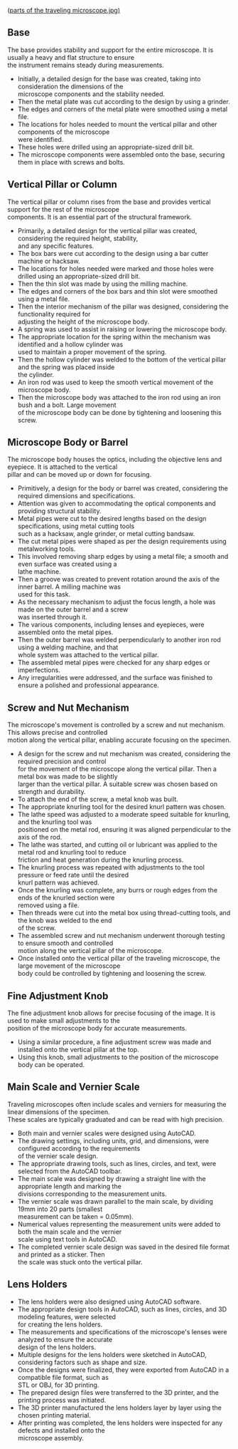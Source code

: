 


([parts of the traveling microscope.jpg)]()







## **Base**
The base provides stability and support for the entire microscope. It is usually a heavy and flat structure to ensure  
the instrument remains steady during measurements.

- Initially, a detailed design for the base was created, taking into consideration the dimensions of the  
  microscope components and the stability needed.
- Then the metal plate was cut according to the design by using a grinder.
- The edges and corners of the metal plate were smoothed using a metal file.
- The locations for holes needed to mount the vertical pillar and other components of the microscope  
  were identified.
- These holes were drilled using an appropriate-sized drill bit.
- The microscope components were assembled onto the base, securing them in place with screws and bolts.

## **Vertical Pillar or Column**
The vertical pillar or column rises from the base and provides vertical support for the rest of the microscope  
components. It is an essential part of the structural framework.

- Primarily, a detailed design for the vertical pillar was created, considering the required height, stability,  
  and any specific features.
- The box bars were cut according to the design using a bar cutter machine or hacksaw.
- The locations for holes needed were marked and those holes were drilled using an appropriate-sized drill bit.
- Then the thin slot was made by using the milling machine.
- The edges and corners of the box bars and thin slot were smoothed using a metal file.
- Then the interior mechanism of the pillar was designed, considering the functionality required for  
  adjusting the height of the microscope body.
- A spring was used to assist in raising or lowering the microscope body.
- The appropriate location for the spring within the mechanism was identified and a hollow cylinder was  
  used to maintain a proper movement of the spring.
- Then the hollow cylinder was welded to the bottom of the vertical pillar and the spring was placed inside  
  the cylinder.
- An iron rod was used to keep the smooth vertical movement of the microscope body.
- Then the microscope body was attached to the iron rod using an iron bush and a bolt. Large movement  
  of the microscope body can be done by tightening and loosening this screw.

## **Microscope Body or Barrel**
The microscope body houses the optics, including the objective lens and eyepiece. It is attached to the vertical  
pillar and can be moved up or down for focusing.

- Primitively, a design for the body or barrel was created, considering the required dimensions and specifications.
- Attention was given to accommodating the optical components and providing structural stability.
- Metal pipes were cut to the desired lengths based on the design specifications, using metal cutting tools  
  such as a hacksaw, angle grinder, or metal cutting bandsaw.
- The cut metal pipes were shaped as per the design requirements using metalworking tools.
- This involved removing sharp edges by using a metal file; a smooth and even surface was created using a  
  lathe machine.
- Then a groove was created to prevent rotation around the axis of the inner barrel. A milling machine was  
  used for this task.
- As the necessary mechanism to adjust the focus length, a hole was made on the outer barrel and a screw  
  was inserted through it.
- The various components, including lenses and eyepieces, were assembled onto the metal pipes.
- Then the outer barrel was welded perpendicularly to another iron rod using a welding machine, and that  
  whole system was attached to the vertical pillar.
- The assembled metal pipes were checked for any sharp edges or imperfections.
- Any irregularities were addressed, and the surface was finished to ensure a polished and professional appearance.

## **Screw and Nut Mechanism**
The microscope's movement is controlled by a screw and nut mechanism. This allows precise and controlled  
motion along the vertical pillar, enabling accurate focusing on the specimen.

- A design for the screw and nut mechanism was created, considering the required precision and control  
  for the movement of the microscope along the vertical pillar. Then a metal box was made to be slightly  
  larger than the vertical pillar. A suitable screw was chosen based on strength and durability.
- To attach the end of the screw, a metal knob was built.
- The appropriate knurling tool for the desired knurl pattern was chosen.
- The lathe speed was adjusted to a moderate speed suitable for knurling, and the knurling tool was  
  positioned on the metal rod, ensuring it was aligned perpendicular to the axis of the rod.
- The lathe was started, and cutting oil or lubricant was applied to the metal rod and knurling tool to reduce  
  friction and heat generation during the knurling process.
- The knurling process was repeated with adjustments to the tool pressure or feed rate until the desired  
  knurl pattern was achieved.
- Once the knurling was complete, any burrs or rough edges from the ends of the knurled section were  
  removed using a file.
- Then threads were cut into the metal box using thread-cutting tools, and the knob was welded to the end  
  of the screw.
- The assembled screw and nut mechanism underwent thorough testing to ensure smooth and controlled  
  motion along the vertical pillar of the microscope.
- Once installed onto the vertical pillar of the traveling microscope, the large movement of the microscope  
  body could be controlled by tightening and loosening the screw.

## **Fine Adjustment Knob**
The fine adjustment knob allows for precise focusing of the image. It is used to make small adjustments to the  
position of the microscope body for accurate measurements.

- Using a similar procedure, a fine adjustment screw was made and installed onto the vertical pillar at the top.
- Using this knob, small adjustments to the position of the microscope body can be operated.

## **Main Scale and Vernier Scale**
Traveling microscopes often include scales and verniers for measuring the linear dimensions of the specimen.  
These scales are typically graduated and can be read with high precision.

- Both main and vernier scales were designed using AutoCAD.
- The drawing settings, including units, grid, and dimensions, were configured according to the requirements  
  of the vernier scale design.
- The appropriate drawing tools, such as lines, circles, and text, were selected from the AutoCAD toolbar.
- The main scale was designed by drawing a straight line with the appropriate length and marking the  
  divisions corresponding to the measurement units.
- The vernier scale was drawn parallel to the main scale, by dividing 19mm into 20 parts (smallest  
  measurement can be taken = 0.05mm).
- Numerical values representing the measurement units were added to both the main scale and the vernier  
  scale using text tools in AutoCAD.
- The completed vernier scale design was saved in the desired file format and printed as a sticker. Then  
  the scale was stuck onto the vertical pillar.

## **Lens Holders**
- The lens holders were also designed using AutoCAD software.
- The appropriate design tools in AutoCAD, such as lines, circles, and 3D modeling features, were selected  
  for creating the lens holders.
- The measurements and specifications of the microscope's lenses were analyzed to ensure the accurate  
  design of the lens holders.
- Multiple designs for the lens holders were sketched in AutoCAD, considering factors such as shape and size.
- Once the designs were finalized, they were exported from AutoCAD in a compatible file format, such as  
  STL or OBJ, for 3D printing.
- The prepared design files were transferred to the 3D printer, and the printing process was initiated.
- The 3D printer manufactured the lens holders layer by layer using the chosen printing material.
- After printing was completed, the lens holders were inspected for any defects and installed onto the  
  microscope assembly.
